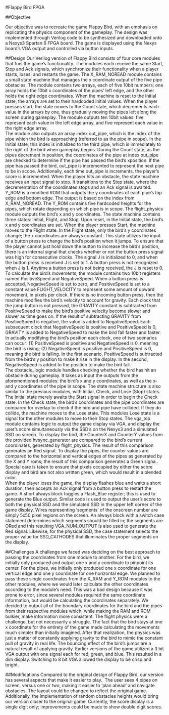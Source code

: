 #Flappy Bird FPGA 

##Objective

Our objective was to recreate the game Flappy Bird, with an emphasis on replicating the physics component of the gameplay. The design was implemented through Verilog code to be synthesized and downloaded onto a Nexys­3 Spartan 6 FPGA board. The game is displayed using the Nexys board’s VGA output and controlled via button inputs.   

##Design 
Our Verilog version of Flappy Bird consists of four core modules that fuel the game’s functionality. The modules each receive the same Start, Stop and Ack signals, which synchronize their functionality when a player starts, loses, and restarts the game. 
The X_RAM_NOREAD module contains a small state machine that manages the x­ coordinate output of the five pipe obstacles. The module contains two arrays, each of five 10­bit numbers; one array holds the 10­bit x­ coordinates of the pipes’ left edge, and the other holds the right edge coordinates. When the machine is reset to the Initial state, the arrays are set to their hard­coded initial values. When the player presses start, the state moves to the Count state, which decrements each value in the arrays by one, thus gradually moving the pipes left along the screen during gameplay. The module outputs ten 10­bit values: five represent each value in the left­ edge array, and five represent each value in the right­ edge array.  
The module also outputs an array index out_pipe, which is the index of the pipe which the bird is approaching (referred to as the pipe in scope). In the Initial state, this index is initialized to the third pipe, which is immediately to the right of the bird when gameplay begins. During the Count state, as the pipes decrement in position, the coordinates of the pipe at index out_pipe are checked to determine if the pipe has passed the bird’s x­position. If the pipe has passed the bird, out_pipe is incremented to represent the next pipe to be in scope. Additionally, each time out_pipe is increments, the player’s score is incremented. When the player hits an obstacle, the state machine receives an input signal to stop. It transitions to the Stop state, where the decrementation of the coordinates stops and an Ack signal is awaited.  Y_ROM is a modified ROM that outputs the y­ coordinates of each pipe’s top edge and bottom edge. The output is based on the index from X_RAM_NOREAD. The Y_ROM contains five hard­coded heights for the pipes, which rotate depending on which pipe is in scope. 
The flight_physics module outputs the bird’s x and y coordinates. The state machine contains three states: Initial, Flight, and Stop. Upon reset, in the Initial state, the bird’s x and y coordinates are set. When the player presses Start, the machine moves to the Flight state. 
In the Flight state, only the bird’s y­ coordinates change; the x­ coordinates are always constant. This state utilizes the input of a button press to change the bird’s position when it jumps. To ensure that the player cannot just hold down the button to increase the bird’s position, there is an internal signal that checks whether or not the button press signal was high for consecutive clocks. The signal J is initialized to 0, and when the button press is received J is set to 1. A button press is not recognized when J is 1. Anytime a button press is not being received, the J is reset to 0.
To calculate the bird’s movements, the module contains two 10­bit registers named PositiveSpeed and NegativeSpeed. When a button press is accepted, NegativeSpeed is set to zero, and PositiveSpeed is set to a constant value FLIGHT_VELOCITY to represent some amount of upward movement, in pixels per clock. If there is no incoming button press, then the machine modifies the bird’s velocity to account for gravity. Each clock that the jump button is not pressed, the GRAVITY constant is subtracted from PositiveSpeed to make the bird’s positive velocity become slower and slower as time goes on. If the result of subtracting GRAVITY from PositiveSpeed is negative, the value is added to NegativeSpeed. Each subsequent clock that NegativeSpeed is positive and PositiveSpeed is 0, GRAVITY is added to NegativeSpeed to make the bird fall faster and faster. 
In actually modifying the bird’s position each clock, one of two scenarios can occur: (1) PositiveSpeed is positive and NegativeSpeed is 0, meaning the bird is rising; (2) NegativeSpeed is positive and PositiveSpeed is 0, meaning the bird is falling. In the first scenario, PositiveSpeed is subtracted from the bird’s y position to make it rise in the display. In the second, NegativeSpeed is added to the position to make the bird fall.  
The obstacle_logic module handles checking whether the bird has hit an obstacle during gameplay. It takes as input the outputs from the aforementioned modules: the bird’s x­ and y­ coordinates, as well as the x­ and y­ coordinates of the pipe in scope. The state machine structure is also similar to the previous modules, with Initial, Check, and Lose (Stop) states. The Initial state merely awaits the Start signal in order to begin the Check state. In the Check state, the bird’s coordinates and the pipe coordinates are compared for overlap to check if the bird and pipe have collided. If they do collide, the machine moves to the Lose state. This modules Lose state is a signal for the other modules to move to their Stop states. 
The vga_top module contains logic to output the game display via VGA, and display the user’s score simultaneously via the SSD’s on the Nexys3 and a simulated SSD on screen.  To display the bird, the CounterX and CounterY values from the provided hvsync_generator are compared to the bird’s current coordinates, generated by flight_physics.  The result of this comparison generates an Red signal. To display the pipes, the counter values are compared to the horizontal and vertical edges of the pipes as generated by the X and Y roms; the result of this comparison generates a Green signa..  Special care is taken to ensure that pixels occupied by either the score display and bird are not also written green, which would result in a blended color.   
When the player loses the game, the display flashes blue and waits a short duration, then accepts an Ack signal from a button press to restart the game. A short always block toggles a Flash_Blue register; this is used to generate the Blue output. 
Similar code is used to output the user’s score to both the physical SSD and the simulated SSD in the upper left corner of the game display.  Wires representing ‘segments’ of the on­screen number are simply 5x50 pixel regions on the screen.  An always block with a switch­ case statement determines which segments should be filled in; the segments are ORed and this resulting VGA_NUM_OUTPUT is also used to generate the Red signal.  Likewise, for the physical SSD, the case statement selects the proper value for SSD_CATHODES that illuminates the proper segments on the display.	 

##Challenges 
A challenge we faced was deciding on the best approach to passing the coordinates from one module to another. For the bird, we initially only produced and output one x­ and y­ coordinate to pinpoint its center. For the pipes, we initially only produced one x­ coordinate for one vertical edge and one y­ coordinate for one horizontal edge. We planned to pass these single coordinates from the X_RAM and Y_ROM modules to the other modules, where we would later calculate the other coordinates according to the module’s need. This was a bad design because it was prone to error, since several modules required the same coordinate information, but would be calculating the coordinates separately. We decided to output all of the boundary coordinates for the bird and the pipes from their respective modules which, while making the RAM and ROM bulkier, make information more consistent. 
The flight physics were a challenge, but not necessarily a struggle. The fact that the bird stays at one x ­coordinate for the entirety of the game made calculating the movements much simpler than initially imagined. After that realization, the physics was just a matter of constantly applying gravity to the bird to mimic the constant pull of gravity in real life. The bouncing effect of the bird’s jumps are a natural result of applying gravity. 
Earlier versions of the game utilized a 3­ bit VGA output with one signal each for red, green, and blue.  This resulted in a dim display.  Switching to 8­ bit VGA allowed the display to be crisp and bright.    

##Modifications 
Compared to the original design of Flappy Bird, our version has several aspects that make it easier to play. ­ The user sees 4 pipes on screen, versus one or two, making it easier to ‘plan ahead’ and navigate obstacles.  The layout could be changed to reflect the original game. Additionally, the implementation of random obstacles heights would bring our version closer to the original game. Currently, the score display is a single digit only; improvements could be made to show double digit scores. 


